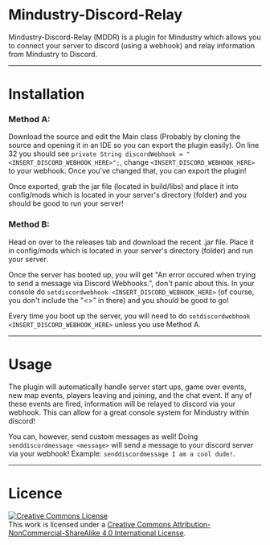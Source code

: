# Mindustry-Discord-Relay
Mindustry-Discord-Relay (MDDR) is a plugin for Mindustry which allows you to connect your server to discord (using a webhook) and relay information from Mindustry to Discord.


---


# Installation

### Method A:

Download the source and edit the Main class (Probably by cloning the source and opening it in an IDE so you can export the plugin easily). On line 32 you should see ```private String discordWebhook = "<INSERT_DISCORD_WEBHOOK_HERE>";```, change `<INSERT_DISCORD_WEBHOOK_HERE>` to your webhook. Once you've changed that, you can export the plugin!

Once exported, grab the jar file (located in build/libs) and place it into config/mods which is located in your server's directory (folder) and you should be good to run your server! 


### Method B:

Head on over to the releases tab and download the recent .jar file. Place it in config/mods which is located in your server's directory (folder) and run your server.

Once the server has booted up, you will get "An error occured when trying to send a message via Discord Webhooks.", don't panic about this. In your console do ```setdiscordwebhook <INSERT_DISCORD_WEBHOOK_HERE>``` (of course, you don't include the "<>" in there) and you should be good to go!

Every time you boot up the server, you will need to do ```setdiscordwebhook <INSERT_DISCORD_WEBHOOK_HERE>``` unless you use Method A.


---


# Usage


The plugin will automatically handle server start ups, game over events, new map events, players leaving and joining, and the chat event. If any of these events are fired, information will be relayed to discord via your webhook. This can allow for a great console system for Mindustry within discord!

You can, however, send custom messages as well! Doing ```senddiscordmessage <message>``` will send a message to your discord server via your webhook! Example: ```senddiscordmessage I am a cool dude!```.

---


# Licence


<a rel="license" href="http://creativecommons.org/licenses/by-nc-sa/4.0/"><img alt="Creative Commons License" style="border-width:0" src="https://i.creativecommons.org/l/by-nc-sa/4.0/88x31.png" /></a><br />This work is licensed under a <a rel="license" href="http://creativecommons.org/licenses/by-nc-sa/4.0/">Creative Commons Attribution-NonCommercial-ShareAlike 4.0 International License</a>.

